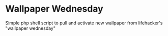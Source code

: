 Wallpaper Wednesday
===================
Simple php shell script to pull and activate new wallpaper from lifehacker's "wallpaper wednesday"
